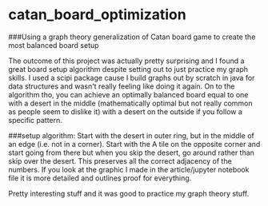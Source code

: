 # catan_board_optimization
###Using a graph theory generalization of Catan board game to create the most balanced board setup

The outcome of this project was actually pretty surprising and I found a great board setup algorithm despite setting out to just practice my graph skills. I used a scipi package cause I build graphs out by scratch in java for data structures and wasn't really feeling like doing it again. On to the algorithm tho, you can achieve an optimally balanced board equal to one with a desert in the middle (mathematically optimal but not really common as people seem to dislike it) with a desert on the outside if you follow a specific pattern.

###setup algorithm:
Start with the desert in outer ring, but in the middle of an edge (i.e. not in a corner). Start with the A tile on the opposite corner and start going from there but when you skip the desert, go around rather than skip over the desert. This preserves all the correct adjacency of the numbers. If you look at the graphic I made in the article/jupyter notebook file it is more detailed and outlines proof for everything.  

Pretty interesting stuff and it was good to practice my graph theory stuff.